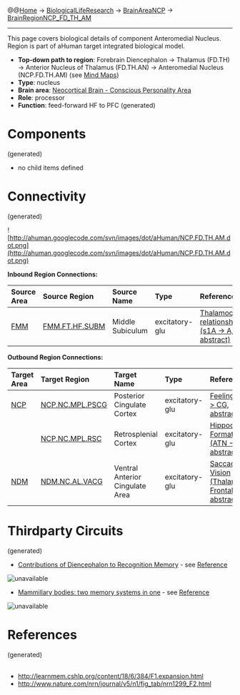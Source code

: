 @@[Home](Home.md) -> [BiologicalLifeResearch](BiologicalLifeResearch.md) -> [BrainAreaNCP](BrainAreaNCP.md) -> [BrainRegionNCP\_FD\_TH\_AM](BrainRegionNCP_FD_TH_AM.md)

---


This page covers biological details of component Anteromedial Nucleus.
Region is part of aHuman target integrated biological model.

  * **Top-down path to region**: Forebrain Diencephalon -> Thalamus (FD.TH) -> Anterior Nucleus of Thalamus (FD.TH.AN) -> Anteromedial Nucleus (NCP.FD.TH.AM) (see [Mind Maps](OverallMindMaps.md))
  * **Type**: nucleus
  * **Brain area**: [Neocortical Brain - Conscious Personality Area](BrainAreaNCP.md)
  * **Role**: processor
  * **Function**: feed-forward HF to PFC
(generated)
# Components #
(generated)


  * no child items defined

# Connectivity #
(generated)


![http://ahuman.googlecode.com/svn/images/dot/aHuman/NCP.FD.TH.AM.dot.png](http://ahuman.googlecode.com/svn/images/dot/aHuman/NCP.FD.TH.AM.dot.png)

**Inbound Region Connections:**

| **Source Area** | **Source Region** | **Source Name** | **Type** | **Reference** |
|:----------------|:------------------|:----------------|:---------|:--------------|
| [FMM](BrainAreaFMM.md) | [FMM.FT.HF.SUBM](BrainRegionFMM_FT_HF_SUBM.md) | Middle Subiculum | excitatory-glu | [Thalamocortical relationships (s1A -> A, abstract)](http://what-when-how.com/neuroscience/the-thalamus-and-cerebral-cortex-integrative-systems-part-2/) |

**Outbound Region Connections:**

| **Target Area** | **Target Region** | **Target Name** | **Type** | **Reference** |
|:----------------|:------------------|:----------------|:---------|:--------------|
| [NCP](BrainAreaNCP.md) | [NCP.NC.MPL.PSCG](BrainRegionNCP_NC_MPL_PSCG.md) | Posterior Cingulate Cortex | excitatory-glu | [Feeling (AN -> CG, abstract)](http://www.nature.com/nrn/journal/v5/n7) |
|                 | [NCP.NC.MPL.RSC](BrainRegionNCP_NC_MPL_RSC.md) | Retrosplenial Cortex | excitatory-glu | [Hippocampal Formation (ATN -> Rsp, abstract)](http://ahuman.googlecode.com/svn/research/articles/2009-Hippocampus-Thesis.pdf) |
| [NDM](BrainAreaNDM.md) | [NDM.NC.AL.VACG](BrainRegionNDM_NC_AL_VACG.md) | Ventral Anterior Cingulate Area | excitatory-glu | [Saccadic Vision (Thalamus -> FrontalCortex, abstract)](http://www.nature.com/nrn/journal/v5/n3/box/nrn1345_BX1.html) |

# Thirdparty Circuits #
(generated)

  * [Contributions of Diencephalon to Recognition Memory](http://learnmem.cshlp.org/content/18/6/384/F1.large.jpg) - see [Reference](http://learnmem.cshlp.org/content/18/6/384/F1.expansion.html)

<img src='http://learnmem.cshlp.org/content/18/6/384/F1.large.jpg' alt='unavailable'>

<ul><li><a href='http://www.nature.com/nrn/journal/v5/n1/images/nrn1299-f2.jpg'>Mammillary bodies: two memory systems in one</a> - see <a href='http://www.nature.com/nrn/journal/v5/n1/fig_tab/nrn1299_F2.html'>Reference</a></li></ul>

<img src='http://www.nature.com/nrn/journal/v5/n1/images/nrn1299-f2.jpg' alt='unavailable'>


<h1>References</h1>
(generated)<br>
<br>
<ul><li><a href='http://learnmem.cshlp.org/content/18/6/384/F1.expansion.html'>http://learnmem.cshlp.org/content/18/6/384/F1.expansion.html</a>
</li><li><a href='http://www.nature.com/nrn/journal/v5/n1/fig_tab/nrn1299_F2.html'>http://www.nature.com/nrn/journal/v5/n1/fig_tab/nrn1299_F2.html</a></li></ul>
